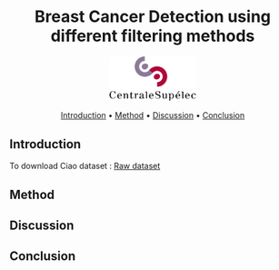 <h1 align="center">Breast Cancer Detection using different filtering methods</h1>

<p align="center">
  <img src="Docs/Logo_CentraleSupelec.png" width="30%" />
</p>

<div align="center">
    <a href="#introduction">Introduction</a> •
    <a href="#method">Method</a> •
    <a href="#discussion">Discussion</a> •
    <a href="#conclusion">Conclusion</a>
</div>


## Introduction

To download Ciao dataset : [Raw dataset](https://www.cse.msu.edu/~tangjili/Ciao.rar) 

## Method


## Discussion


## Conclusion
